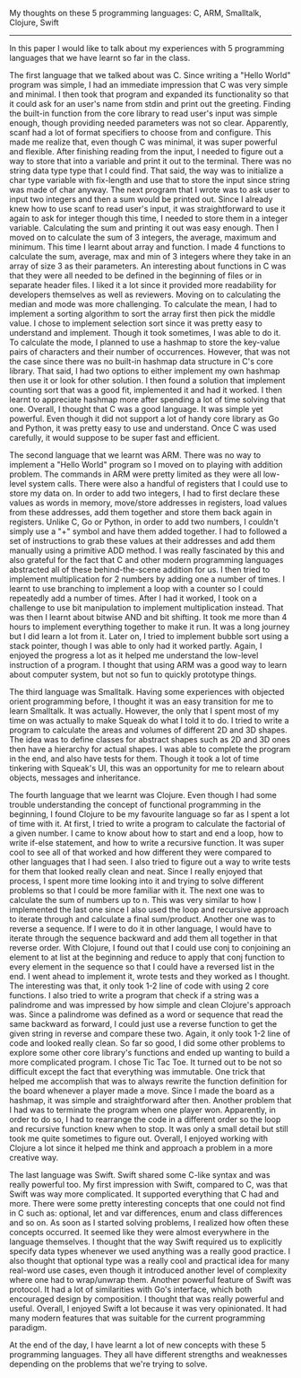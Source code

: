 My thoughts on these 5 programming languages: C, ARM, Smalltalk, Clojure, Swift

---

In this paper I would like to talk about my experiences with 5 programming languages that we have learnt so far in the class.

The first language that we talked about was C. Since writing a "Hello World" program was simple, I had an immediate impression that C was very simple and minimal. I then took that program and expanded its functionality so that it could ask for an user's name from stdin and print out the greeting. Finding the built-in function from the core library to read user's input was simple enough, though providing needed parameters was not so clear. Apparently, scanf had a lot of format specifiers to choose from and configure. This made me realize that, even though C was minimal, it was super powerful and flexible. After finishing reading from the input, I needed to figure out a way to store that into a variable and print it out to the terminal. There was no string data type type that I could find. That said, the way was to initialize a char type variable with fix-length and use that to store the input since string was made of char anyway. The next program that I wrote was to ask user to input two integers and then a sum would be printed out. Since I already knew how to use scanf to read user's input, it was straightforward to use it again to ask for integer though this time, I needed to store them in a integer variable. Calculating the sum and printing it out was easy enough. Then I moved on to calculate the sum of 3 integers, the average, maximum and minimum. This time I learnt about array and function. I made 4 functions to calculate the sum, average, max and min of 3 integers where they take in an array of size 3 as their parameters. An interesting about functions in C was that they were all needed to be defined in the beginning of files or in separate header files. I liked it a lot since it provided more readability for developers themselves as well as reviewers. Moving on to calculating the median and mode was more challenging. To calculate the mean, I had to implement a sorting algorithm to sort the array first then pick the middle value. I chose to implement selection sort since it was pretty easy to understand and implement. Though it took sometimes, I was able to do it. To calculate the mode, I planned to use a hashmap to store the key-value pairs of characters and their number of occurrences. However, that was not the case since there was no built-in hashmap data structure in C's core library. That said, I had two options to either implement my own hashmap then use it or look for other solution. I then found a solution that implement counting sort that was a good fit, implemented it and had it worked. I then learnt to appreciate hashmap more after spending a lot of time solving that one. Overall, I thought that C was a good language. It was simple yet powerful. Even though it did not support a lot of handy core library as Go and Python, it was pretty easy to use and understand. Once C was used carefully, it would suppose to be super fast and efficient.

The second language that we learnt was ARM. There was no way to implement a "Hello World" program so I moved on to playing with addition problem. The commands in ARM were pretty limited as they were all low-level system calls. There were also a handful of registers that I could use to store my data on. In order to add two integers, I had to first declare these values as words in memory, move/store addresses in registers, load values from these addresses, add them together and store them back again in registers. Unlike C, Go or Python, in order to add two numbers, I couldn't simply use a "+" symbol and have them added together. I had to followed a set of instructions to grab these values at their addresses and add them manually using a primitive ADD method. I was really fascinated by this and also grateful for the fact that C and other modern programming languages abstracted all of these behind-the-scene addition for us. I then tried to implement multiplication for 2 numbers by adding one a number of times. I learnt to use branching to implement a loop with a counter so I could repeatedly add a number of times. After I had it worked, I took on a challenge to use bit manipulation to implement multiplication instead. That was then I learnt about bitwise AND and bit shifting. It took me more than 4 hours to implement everything together to make it run. It was a long journey but I did learn a lot from it. Later on, I tried to implement bubble sort using a stack pointer, though I was able to only had it worked partly. Again, I enjoyed the progress a lot as it helped me understand the low-level instruction of a program. I thought that using ARM was a good way to learn about computer system, but not so fun to quickly prototype things.

The third language was Smalltalk. Having some experiences with objected orient programming before, I thought it was an easy transition for me to learn Smalltalk. It was actually. However, the only that I spent most of my time on was actually to make Squeak do what I told it to do. I tried to write a program to calculate the areas and volumes of different 2D and 3D shapes. The idea was to define classes for abstract shapes such as 2D and 3D ones then have a hierarchy for actual shapes. I was able to complete the program in the end, and also have tests for them. Though it took a lot of time tinkering with Squeak's UI, this was an opportunity for me to relearn about objects, messages and inheritance.

The fourth language that we learnt was Clojure. Even though I had some trouble understanding the concept of functional programming in the beginning, I found Clojure to be my favourite language so far as I spent a lot of time with it. At first, I tried to write a program to calculate the factorial of a given number. I came to know about how to start and end a loop, how to write if-else statement, and how to write a recursive function. It was super cool to see all of that worked and how different they were compared to other languages that I had seen. I also tried to figure out a way to write tests for them that looked really clean and neat. Since I really enjoyed that process, I spent more time looking into it and trying to solve different problems so that I could be more familiar with it. The next one was to calculate the sum of numbers up to n. This was very similar to how I implemented the last one since I also used the loop and recursive approach to iterate through and calculate a final sum/product. Another one was to reverse a sequence. If I were to do it in other language, I would have to iterate through the sequence backward and add them all together in that reverse order. With Clojure, I found out that I could use conj to conjoining an element to at list at the beginning and reduce to apply that conj function to every element in the sequence so that I could have a reversed list in the end. I went ahead to implement it, wrote tests and they worked as I thought. The interesting was that, it only took 1-2 line of code with using 2 core functions. I also tried to write a program that check if a string was a palindrome and was impressed by how simple and clean Clojure's approach was. Since a palindrome was defined as a word or sequence that read the same backward as forward, I could just use a reverse function to get the given string in reverse and compare these two. Again, it only took 1-2 line of code and looked really clean. So far so good, I did some other problems to explore some other core library's functions and ended up wanting to build a more complicated program. I chose Tic Tac Toe. It turned out to be not so difficult except the fact that everything was immutable. One trick that helped me accomplish that was to always rewrite the function definition for the board whenever a player made a move. Since I made the board as a hashmap, it was simple and straightforward after then. Another problem that I had was to terminate the program when one player won. Apparently, in order to do so, I had to rearrange the code in a different order so the loop and recursive function knew when to stop. It was only a small detail but still took me quite sometimes to figure out. Overall, I enjoyed working with Clojure a lot since it helped me think and approach a problem in a more creative way.

The last language was Swift. Swift shared some C-like syntax and was really powerful too. My first impression with Swift, compared to C, was that Swift was way more complicated. It supported everything that C had and more. There were some pretty interesting concepts that one could not find in C such as: optional, let and var differences, enum and class differences and so on. As soon as I started solving problems, I realized how often these concepts occurred. It seemed like they were almost everywhere in the language themselves. I thought that the way Swift required us to explicitly specify data types whenever we used anything was a really good practice. I also thought that optional type was a really cool and practical idea for many real-word use cases, even though it introduced another level of complexity where one had to wrap/unwrap them. Another powerful feature of Swift was protocol. It had a lot of similarities with Go's interface, which both encouraged design by composition. I thought that was really powerful and useful. Overall, I enjoyed Swift a lot because it was very opinionated. It had many modern features that was suitable for the current programming paradigm.

At the end of the day, I have learnt a lot of new concepts with these 5 programming languages. They all have different strengths and weaknesses depending on the problems that we're trying to solve.
